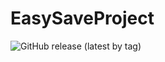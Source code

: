 # EasySaveProject
![GitHub release (latest by tag)](https://img.shields.io/github/v/release/matisbouquin/EasySaveProjectV2?label=Release&style=flat)
